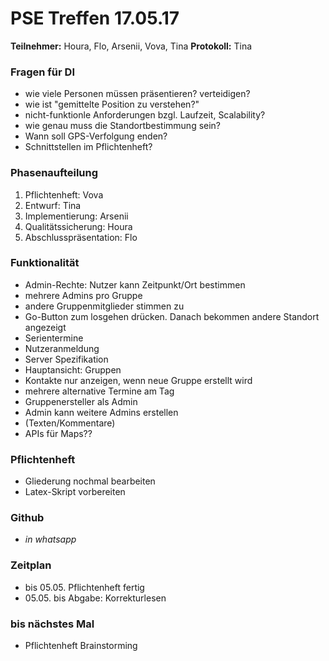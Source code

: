 # PSE Treffen 17.05.17

**Teilnehmer:** Houra, Flo, Arsenii, Vova, Tina
**Protokoll:** Tina

### Fragen für DI

* wie viele Personen müssen präsentieren? verteidigen?
* wie ist "gemittelte Position zu verstehen?"
* nicht-funktionle Anforderungen bzgl. Laufzeit, Scalability?
* wie genau muss die Standortbestimmung sein?
* Wann soll GPS-Verfolgung enden?
* Schnittstellen im Pflichtenheft?	

### Phasenaufteilung

1. Pflichtenheft: Vova
2. Entwurf: Tina
3. Implementierung: Arsenii
4. Qualitätssicherung: Houra
5. Abschlusspräsentation: Flo

### Funktionalität

* Admin-Rechte: Nutzer kann Zeitpunkt/Ort bestimmen
* mehrere Admins pro Gruppe
* andere Gruppenmitglieder stimmen zu
* Go-Button zum losgehen drücken. Danach bekommen andere Standort angezeigt
* Serientermine
* Nutzeranmeldung
* Server Spezifikation
* Hauptansicht: Gruppen
* Kontakte nur anzeigen, wenn neue Gruppe erstellt wird
* mehrere alternative Termine am Tag
* Gruppenersteller als Admin
* Admin kann weitere Admins erstellen
* (Texten/Kommentare)
* APIs für Maps??

### Pflichtenheft

* Gliederung nochmal bearbeiten
* Latex-Skript vorbereiten

### Github

* *in whatsapp*

### Zeitplan

* bis 05.05. Pflichtenheft fertig
* 05.05. bis Abgabe: Korrekturlesen

### bis nächstes Mal

* Pflichtenheft Brainstorming

